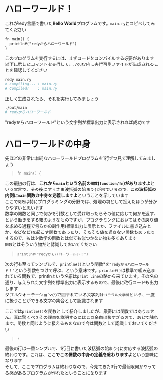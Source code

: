 # ハローワールド！

これがredy言語で書いた**Hello World**プログラムです。`main.ry`にコピペしてみてください

```redy
fn main() {
  println#("redyからハローワールド")
}
```

このプログラムを実行するには、まずコードをコンパイルする必要があります  
以下に示したコマンドを実行して、`./out/`内に実行可能ファイルが生成されることを確認してください  
```bash
redy main.ry
# Compiling... : main.ry
# Compiled!    : main.ry
```

正しく生成されたら、それを実行してみましょう

```bash
./out/main
# redyからハローワールド
```

"redyからハローワールド"という文字列が標準出力に表示されれば成功です

# ハローワールドの中身

先ほどの非常に単純なハローワールドプログラムを1行ずつ見て理解してみましょう

> `fn main() {`

この最初の行は、**これから`main`という名前の`関数`(`function/fn`)がありますよ**という宣言で、その後にすぐさま波括弧の始まり`{`が来ているので、**この波括弧の内側に`main`関数の中身を定義しますよ**ということを示しています  
ここで`関数`は特にプログラミングの分野では、処理の塊として捉えたほうが分かりやすいと思います  
数学の関数と同じで何かを引数として受け取ったらその値に応じて何かを返す、という働きをする箱のようなものですが、プログラミングにおいてはその戻り値を求める過程で何らかの副作用(標準出力に表示とか、ファイルに書き込みとか、などなど)を起こす関数であったり、そもそも値を返さない関数もあったりするので、もはや数学の関数とは似ても似つかない物も多くあります  
`関数`とはそういう物だと認識しておいてください  

> `println#("redyからハローワールド！")`

次の行も至ってシンプルで、`println#()`という関数*を`"redyからハローワールド！"`という引数をつけて呼ぶ、という意味です。`println#()`は標準で組み込まれている関数で、printlnという名前は`print line`の略から来ています。その名の通り、与えられた文字列を標準出力に表示するもので、最後に改行コードも出力します  
ダブルクオーテーション(`"`)で囲まれている文字列は`リテラル文字列`という、一度に扱うことができる文字の集合として認識されます  

ここでは`println#()`を関数として紹介しましたが、厳密には関数ではありません。真に驚くべきその理由を説明するにはこの余白は狭すぎるので、あとで触れます。関数と同じように扱えるものなので今は関数として認識しておいてください  

> `}`

最後の行は一番シンプルで、1行目に書いた波括弧の始まり`{`に対応する波括弧の終わりです。これは、**ここでこの関数の中身の定義を終わりますよ**という意味になります  
そして、ここでプログラムは終わりなので、今見てきた3行で最低限何かやってる感があるプログラムが作れたということになります
